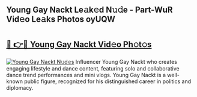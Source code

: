 ## Young Gay Nackt Le𝚊k𝚎d N𝚞𝚍e - Part-WuR Vid𝚎o Le𝚊ks Photos oyUQW

# <h2><a href="http://fb0ect2.evod.top/?m=Young+Gay+Nackt">🔗 👉🔴 Young Gay Nackt Vid𝚎o Ph𝚘t𝚘s</a></h2>

[![Young Gay Nackt N𝚞d𝚎s](https://i.imgur.com/8V9OHl7.gif)](http://fb0ect2.evod.top/?m=Young+Gay+Nackt)
Influencer Young Gay Nackt who creates engaging lifestyle and dance content, featuring solo and collaborative dance trend performances and mini vlogs. Young Gay Nackt is a well-known public figure, recognized for his distinguished career in politics and diplomacy. 
